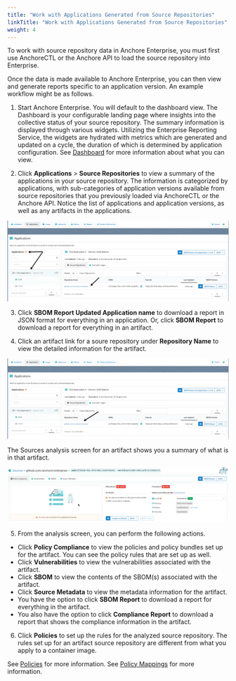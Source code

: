 ```yaml
---
title: "Work with Applications Generated from Source Repositories"
linkTitle: "Work with Applications Generated from Source Repositories"
weight: 4
---
```


To work with source repository data in Anchore Enterprise, you must first use AnchoreCTL or the Anchore API to load the source repository into Enterprise. 

Once the data is made available to Anchore Enterprise, you can then view and generate reports specific to an application version. An example workflow might be as follows.

1. Start Anchore Enterprise. You will default to the dashboard view. The Dashboard is your configurable landing page where insights into the collective status of your source repository. The summary information is displayed through various widgets. Utilizing the Enterprise Reporting Service, the widgets are hydrated with metrics which are generated and updated on a cycle, the duration of which is determined by application configuration. See [Dashboard](https://docs.anchore.com/current/docs/using/ui_usage/dashboard/) for more information about what you can view.

2. Click **Applications** > **Source Repositories** to view a summary of the applications in your source repository. The information is categorized by applications, with sub-categories of application versions available from source repositories that you previously loaded via AnchoreCTL or the Anchore API. Notice the list of applications and application versions, as well as any artifacts in the applications.

![Source Repository Application Summary](applications-artifacts-source-repository-view.png)

3. Click **SBOM Report Updated Application name** to download a report in JSON format for everything in an application. Or, click **SBOM Report** to download a report for everything in an artifact.

4. Click an artifact link for a soure repository under **Repository Name** to view the detailed information for the artifact.

![Source Repository Artifact Link](application-artifacts-source.png)

The Sources analysis screen for an artifact shows you a summary of what is in that artifact.

![Source Repository Analysis](artifact-analysis-screen-source.png)

5. From the analysis screen, you can perform the following actions.

- Click **Policy Compliance** to view the policies and policy bundles set up for the artifact. You can see the policy rules that are set up as well. 
- Click **Vulnerabilities** to view the vulnerabilities associated with the artifact.
- Click **SBOM** to view the contents of the SBOM(s) associated with the artifact.
- Click **Source Metadata** to view the metadata information for the artifact.
- You have the option to click **SBOM Report** to download a report for everything in the artifact. 
- You also have the option to click **Compliance Report** to download a report that shows the compliance information in the artifact.

6. Click **Policies** to set up the rules for the analyzed source repository. The rules set up for an artifact source repository are different from what you apply to a container image.

See [Policies](https://docs.anchore.com/current/docs/using/ui_usage/policies/) for more information.
See [Policy Mappings](https://docs.anchore.com/current/docs/using/ui_usage/policies/mappings/) for more information.